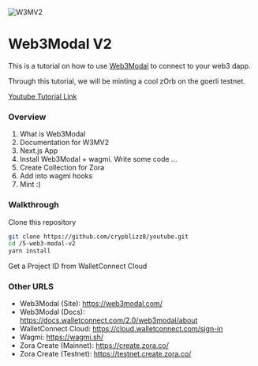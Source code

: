 ![W3MV2](https://user-images.githubusercontent.com/45455218/215583318-1d918903-b71f-437b-8a70-2bd34cef3be6.png)

# Web3Modal V2
This is a tutorial on how to use [Web3Modal](http://web3modal.com/) to connect to your web3 dapp.

Through this tutorial, we will be minting a cool zOrb on the goerli testnet.

[Youtube Tutorial Link](https://www.youtube.com/watch?v=SViUpuwLKzc)

### Overview

1. What is Web3Modal
2. Documentation for W3MV2
3. Next.js App
4. Install Web3Modal + wagmi.
	Write some code ...
6. Create Collection for Zora
7. Add into wagmi hooks
8. Mint :)

### Walkthrough
Clone this repository

```bash
git clone https://github.com/crypblizz8/youtube.git
cd /5-web3-modal-v2
yarn install
```

Get a Project ID from WalletConnect Cloud

### Other URLS 
- Web3Modal (Site): https://web3modal.com/
- Web3Modal (Docs): https://docs.walletconnect.com/2.0/web3modal/about 
- WalletConnect Cloud: https://cloud.walletconnect.com/sign-in
- Wagmi: https://wagmi.sh/
- Zora Create (Mainnet): https://create.zora.co/
- Zora Create (Testnet): https://testnet.create.zora.co/
